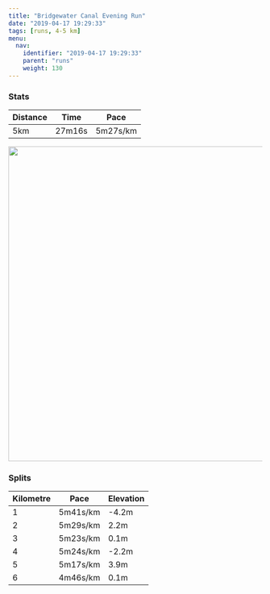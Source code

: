 ```yaml
---
title: "Bridgewater Canal Evening Run"
date: "2019-04-17 19:29:33"
tags: [runs, 4-5 km]
menu:
  nav:
    identifier: "2019-04-17 19:29:33"
    parent: "runs"
    weight: 130
---
```


### Stats

| Distance | Time | Pace |
|----------|------|------|
|5km|27m16s|5m27s/km|

<img src='https://maps.googleapis.com/maps/api/staticmap?maptype=terrain&path=enc:ypjeIlyyLzD`InGjBjJvPjI`Y~Eda@_@dASyB|@vc@wApZvAuU}@uh@n@fB}Ggd@mGsWgJ}OgFiAqF{J&key=AIzaSyAfqMeaZ1CCJFGP5cWud__oZnT_Pybg-1M&size=800x800&scale=2&markers=color:yellow|label:S|53.47101,-2.26727&markers=color:green|label:F|53.47108000000001,-2.267269999999999' width='625' />

### Splits

| Kilometre | Pace | Elevation |
|------|------|-----------|
|1|5m41s/km|-4.2m|
|2|5m29s/km|2.2m|
|3|5m23s/km|0.1m|
|4|5m24s/km|-2.2m|
|5|5m17s/km|3.9m|
|6|4m46s/km|0.1m|
